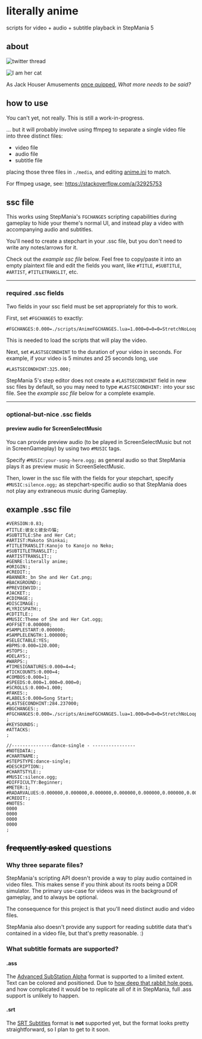 # literally anime
scripts for video + audio + subtitle playback in StepMania 5


## about

![twitter thread](https://i.imgur.com/rfrMu2fh.png)

![I am her cat](https://i.imgur.com/3jVjNJXh.png)

As Jack Houser Amusements [once quipped](http://www.iul.com/houser/rush.htm), *What more needs to be said?*

## how to use

You can't yet, not really.  This is still a work-in-progress.

... but it will probably involve using ffmpeg to separate a single video file into three distinct files:

  * video file
  * audio file
  * subtitle file

placing those three files in `./media`, and editing [anime.ini](./anime.ini) to match.
  
For ffmpeg usage, see: <https://stackoverflow.com/a/32925753>


## ssc file

This works using StepMania's `FGCHANGES` scripting capabilities during gameplay to hide your theme's normal UI, and instead play a video with accompanying audio and subtitles.

You'll need to create a stepchart in your .ssc file, but you don't need to write any notes/arrows for it.

Check out the *example ssc file* below. Feel free to copy/paste it into an empty plaintext file and edit the fields you want, like `#TITLE`, `#SUBTITLE`, `#ARTIST`, `#TITLETRANSLIT`, etc.

---

### required .ssc fields

Two fields in your ssc field must be set appropriately for this to work.

First, set `#FGCHANGES` to exactly:
```
#FGCHANGES:0.000=./scripts/AnimeFGCHANGES.lua=1.000=0=0=0=StretchNoLoop====;
```

This is needed to load the scripts that will play the video.

Next, set `#LASTSECONDHINT` to the duration of your video in seconds.  For example, if your video is 5 minutes and 25 seconds long, use
```
#LASTSECONDHINT:325.000;
```

StepMania 5's step editor does not create a `#LASTSECONDHINT` field in new ssc files by default, so you may need to type `#LASTSECONDHINT:` into your ssc file.  See the *example ssc file* below for a complete example.


---

### optional-but-nice .ssc fields

#### preview audio for ScreenSelectMusic

You can provide preview audio (to be played in ScreenSelectMusic but not in ScreenGameplay) by using two `#MUSIC` tags.

Specify `#MUSIC:your-song-here.ogg;` as general audio so that StepMania plays it as preview music in ScreenSelectMusic.

Then, lower in the ssc file with the fields for your stepchart, specify `#MUSIC:silence.ogg;` as stepchart-specific audio so that StepMania does not play any extraneous music during Gameplay.

## example .ssc file

```
#VERSION:0.83;
#TITLE:彼女と彼女の猫;
#SUBTITLE:She and Her Cat;
#ARTIST:Makoto Shinkai;
#TITLETRANSLIT:Kanojo to Kanojo no Neko;
#SUBTITLETRANSLIT:;
#ARTISTTRANSLIT:;
#GENRE:literally anime;
#ORIGIN:;
#CREDIT:;
#BANNER:_bn She and Her Cat.png;
#BACKGROUND:;
#PREVIEWVID:;
#JACKET:;
#CDIMAGE:;
#DISCIMAGE:;
#LYRICSPATH:;
#CDTITLE:;
#MUSIC:Theme of She and Her Cat.ogg;
#OFFSET:0.000000;
#SAMPLESTART:0.000000;
#SAMPLELENGTH:1.000000;
#SELECTABLE:YES;
#BPMS:0.000=120.000;
#STOPS:;
#DELAYS:;
#WARPS:;
#TIMESIGNATURES:0.000=4=4;
#TICKCOUNTS:0.000=4;
#COMBOS:0.000=1;
#SPEEDS:0.000=1.000=0.000=0;
#SCROLLS:0.000=1.000;
#FAKES:;
#LABELS:0.000=Song Start;
#LASTSECONDHINT:284.237000;
#BGCHANGES:;
#FGCHANGES:0.000=./scripts/AnimeFGCHANGES.lua=1.000=0=0=0=StretchNoLoop====,
;
#KEYSOUNDS:;
#ATTACKS:
;

//---------------dance-single - ----------------
#NOTEDATA:;
#CHARTNAME:;
#STEPSTYPE:dance-single;
#DESCRIPTION:;
#CHARTSTYLE:;
#MUSIC:silence.ogg;
#DIFFICULTY:Beginner;
#METER:1;
#RADARVALUES:0.000000,0.000000,0.000000,0.000000,0.000000,0.000000,0.000000,0.000000,0.000000,0.000000,0.000000,0.000000,0.000000,0.000000,0.000000,0.000000,0.000000,0.000000,0.000000,0.000000,0.000000,0.000000,0.000000,0.000000,0.000000,0.000000,0.000000,0.000000;
#CREDIT:;
#NOTES:
0000
0000
0000
0000
;
```


## ~~frequently asked~~ questions

### Why three separate files?

StepMania's scripting API doesn't provide a way to play audio contained in video files.  This makes sense if you think about its roots being a DDR simulator.  The primary use-case for videos was in the background of gameplay, and to always be optional.

The consequence for this project is that you'll need distinct audio and video files.

StepMania also doesn't provide any support for reading subtitle data that's contained in a video file, but that's pretty reasonable. :)

### What subtitle formats are supported?

#### .ass

The [Advanced SubStation Alpha](https://en.wikipedia.org/wiki/SubStation_Alpha) format is supported to a limited extent.  Text can be colored and positioned.  Due to [how deep that rabbit hole goes](http://www.tcax.org/docs/ass-specs.htm), and how complicated it would be to replicate all of it in StepMania, full .ass support is unlikely to happen.

#### .srt

The [SRT Subtitles](https://www.matroska.org/technical/subtitles.html#srt-subtitles) format is **not** supported yet, but the format looks pretty straightforward, so I plan to get to it soon.